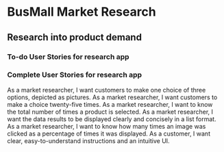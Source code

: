 # BusMall Market Research
## Research into product demand
### To-do User Stories for research app

### Complete User Stories for research app
As a market researcher, I want customers to make one choice of three options, depicted as pictures.
As a market researcher, I want customers to make a choice twenty-five times.
As a market researcher, I want to know the total number of times a product is selected.
As a market researcher, I want the data results to be displayed clearly and concisely in a list format.
As a market researcher, I want to know how many times an image was clicked as a percentage of times it was displayed.
As a customer, I want clear, easy-to-understand instructions and an intuitive UI.
